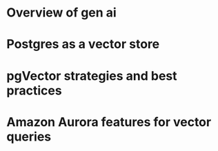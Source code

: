 # Overview of gen ai

# Postgres as a vector store

# pgVector strategies and best practices

# Amazon Aurora features for vector queries
